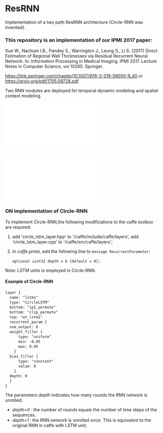 # ResRNN
Implementation of a two path ResRNN architecture (Circle-RNN was invented).

### This repository is an implementation of our IPMI 2017 paper:
Xue W., Nachum I.B., Pandey S., Warrington J., Leung S., Li S. (2017) Direct Estimation of Regional Wall Thicknesses via Residual Recurrent Neural Network. In: Information Processing in Medical Imaging. IPMI 2017. Lecture Notes in Computer Science, vol 10265. Springer.

https://link.springer.com/chapter/10.1007/978-3-319-59050-9_40 or https://arxiv.org/pdf/1705.09728.pdf

Two RNN modules are deployed for temporal dynamic modeling and spatial context modeling.

![Temporal RNN](TRNN.pdf)

![Spatial RNN](SRNN.pdf)

### ON implementation of Circle-RNN

To implement Circle-RNN,the following modifications to the caffe toolbox are required:
1. add 'circle_lstm_layer.hpp' to '/caffe/include/caffe/layers', add 'circle_lstm_layer.cpp' to '/caffe/src/caffe/layers';

2. In *caffe.proto*, add the following line to `message RecurrentParameter`:

    `optional uint32 depth = 6 [default = 0];`

Note: LSTM units is employed in Circle-RNN.

#### Example of Circle-RNN 


~~~
layer {
  name: "lstm1"
  type: "CircleLSTM"
  bottom: "ip1_permute"
  bottom: "clip_permute"
  top: "wt_lstm1"
  recurrent_param {
  num_output: 6
  weight_filler {
      type: "uniform"
      min: -0.05
      max: 0.05
    }
  bias_filler {
      type: "constant"
      value: 0
    }
  depth: 0
  }
}
~~~

The parameters *depth* indicates how many rounds the RNN network is unrolled. 
* *depth=0* : the number of rounds equals the number of time steps of the sequences.
* *depth=1* : the RNN network is unrolled once. This is equivalent to the original RNN in caffe with LSTM unit;

